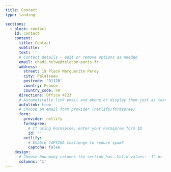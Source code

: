 ```yaml
---
title: Contact
type: landing

sections:
  - block: contact
    id: contact
    content:
      title: Contact
      subtitle: ''
      text: ''
      # Contact details - edit or remove options as needed
      email: chadi.helwe@telecom-paris.fr
      address:
        street: 19 Place Marguerite Perey
        city: Palaiseau
        postcode: '91120'
        country: France
        country_code: FR
      directions: Office 4C23
      # Automatically link email and phone or display them just as text?
      autolink: true
      # Choose an email form provider (netlify/formspree)
      form:
        provider: netlify
        formspree:
          # If using Formspree, enter your Formspree form ID
          id: ''
        netlify:
          # Enable CAPTCHA challenge to reduce spam?
          captcha: false
    design:
      # Choose how many columns the section has. Valid values: '1' or '2'.
      columns: '1'
---
```


